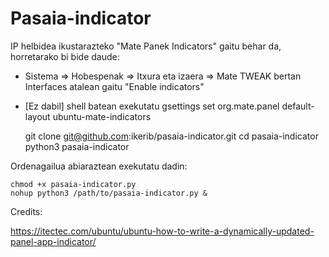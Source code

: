 # Pasaia-indicator

IP helbidea ikustarazteko "Mate Panek Indicators" gaitu behar da, horretarako bi bide daude:
- Sistema => Hobespenak => Itxura eta izaera => Mate TWEAK bertan Interfaces atalean gaitu "Enable indicators"
- [Ez dabil] shell batean exekutatu gsettings set org.mate.panel default-layout ubuntu-mate-indicators


    git clone git@github.com:ikerib/pasaia-indicator.git
    cd pasaia-indicator
    python3 pasaia-indicator

Ordenagailua abiaraztean exekutatu dadin:

    chmod +x pasaia-indicator.py
    nohup python3 /path/to/pasaia-indicator.py &



Credits:

https://itectec.com/ubuntu/ubuntu-how-to-write-a-dynamically-updated-panel-app-indicator/